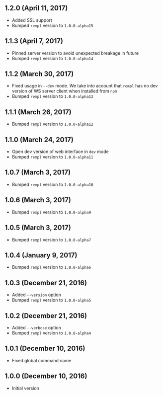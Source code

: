 ## 1.2.0 (April 11, 2017)

- Added SSL support
- Bumped `rempl` version to `1.0.0-alpha15`

## 1.1.3 (April 7, 2017)

- Pinned server version to avoid unexpected breakage in future
- Bumped `rempl` version to `1.0.0-alpha14`

## 1.1.2 (March 30, 2017)

- Fixed usage in `--dev` mode. We take into account that `rempl` has no dev version of WS server client when installed from `npm`
- Bumped `rempl` version to `1.0.0-alpha13`

## 1.1.1 (March 26, 2017)

- Bumped `rempl` version to `1.0.0-alpha12`

## 1.1.0 (March 24, 2017)

- Open dev version of web interface in `dev` mode
- Bumped `rempl` version to `1.0.0-alpha11`

## 1.0.7 (March 3, 2017)

- Bumped `rempl` version to `1.0.0-alpha10`

## 1.0.6 (March 3, 2017)

- Bumped `rempl` version to `1.0.0-alpha9`

## 1.0.5 (March 3, 2017)

- Bumped `rempl` version to `1.0.0-alpha7`

## 1.0.4 (January 9, 2017)

- Bumped `rempl` version to `1.0.0-alpha6`

## 1.0.3 (December 21, 2016)

- Added `--version` option
- Bumped `rempl` version to `1.0.0-alpha5`

## 1.0.2 (December 21, 2016)

- Added `--verbose` option
- Bumped `rempl` version to `1.0.0-alpha4`

## 1.0.1 (December 10, 2016)

- Fixed global command name

## 1.0.0 (December 10, 2016)

- Initial version
